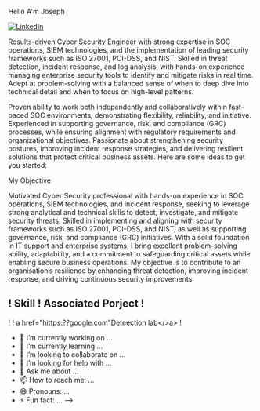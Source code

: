 Hello A'm Joseph 

<a href="https://linkedin.com/in/joseph-awe-1a8539121">
  <img src="https://img.shields.io/badge/-LinkedIn-0072B1?style=for-the-badge&logo=linkedin&logoColor=white" alt="LinkedIn">
</a>

Results-driven Cyber Security Engineer with strong expertise in SOC operations, SIEM technologies, and the implementation of leading security frameworks such as ISO 27001, PCI-DSS, and NIST. Skilled in threat detection, incident response, and log analysis, with hands-on experience managing enterprise security tools to identify and mitigate risks in real time. Adept at problem-solving with a balanced sense of when to deep dive into technical detail and when to focus on high-level patterns.

Proven ability to work both independently and collaboratively within fast-paced SOC environments, demonstrating flexibility, reliability, and initiative. Experienced in supporting governance, risk, and compliance (GRC) processes, while ensuring alignment with regulatory requirements and organizational objectives. Passionate about strengthening security postures, improving incident response strategies, and delivering resilient solutions that protect critical business assets.
Here are some ideas to get you started:

My Objective 

 Motivated Cyber Security professional with hands-on experience in SOC operations, SIEM technologies, and incident response, seeking to leverage strong analytical and technical skills to detect, investigate, and mitigate security threats. Skilled in implementing and aligning with security frameworks such as ISO 27001, PCI-DSS, and NIST, as well as supporting governance, risk, and compliance (GRC) initiatives. With a solid foundation in IT support and enterprise systems, I bring excellent problem-solving ability, adaptability, and a commitment to safeguarding critical assets while enabling secure business operations. My objective is to contribute to an organisation’s resilience by enhancing threat detection, improving incident response, and driving continuous security improvements


! Skill                                              !      Associated Porject       !
---------------------------------------------------------------------------------------
!                                  ! a href="hittps:??google.com"Deteection lab</>a>  !
- 🔭 I’m currently working on ...
- 🌱 I’m currently learning ...
- 👯 I’m looking to collaborate on ...
- 🤔 I’m looking for help with ...
- 💬 Ask me about ...
- 📫 How to reach me: ...
- 😄 Pronouns: ...
- ⚡ Fun fact: ...
-->
